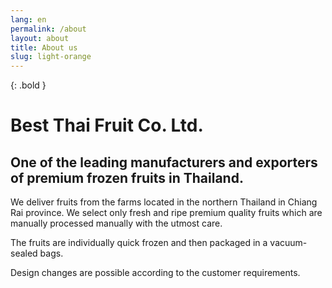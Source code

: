 ```yaml
---
lang: en
permalink: /about
layout: about
title: About us
slug: light-orange
---
```


{: .bold }
# Best Thai Fruit Co. Ltd.

## One of the leading manufacturers and exporters of premium frozen fruits in Thailand.

We deliver fruits from the farms located in the northern Thailand in Chiang Rai
province. We select only fresh and ripe premium quality fruits which are
manually processed manually with the utmost care.

The fruits are individually quick frozen and then packaged in a vacuum-sealed bags.

Design changes are possible according to the customer requirements.
